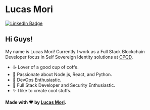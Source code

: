 # Lucas Mori

[![LinkedIn Badge](https://img.shields.io/badge/-LinkedIn-blue?style=flat&logo=LinkedIn&logoColor=white)](https://www.linkedin.com/in/lucas-mori/)

## Hi Guys! 

My name is Lucas Mori! Currently I work as a Full Stack Blockchain Developer focus in Self Sovereign Identity solutions at [CPQD](https://www.cpqd.com.br).

- :coffee: Lover of a good cup of coffe.
- :telescope: Passionate about Node.js, React, and Python.
- :book: DevOps Enthusiastic.
- :book: Full Stack Developer and Security Enthusiastic.
- :sparkles: I like to create cool stuffs.

#### Made with :heart: by [Lucas Mori](https://www.linkedin.com/in/lucas-mori/).
